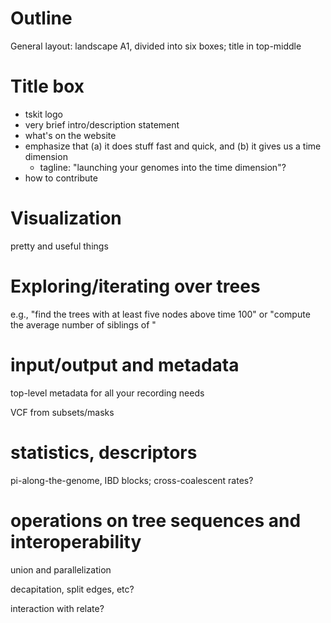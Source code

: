 # Outline

General layout: landscape A1, divided into six boxes; title in top-middle

# Title box

- tskit logo
- very brief intro/description statement
- what's on the website
- emphasize that (a) it does stuff fast and quick, and (b) it gives us a time dimension
    * tagline: "launching your genomes into the time dimension"?
- how to contribute

# Visualization

pretty and useful things

# Exploring/iterating over trees

e.g., "find the trees with at least five nodes above time 100" or "compute the average number of siblings of <something something>"

# input/output and metadata

top-level metadata for all your recording needs

VCF from subsets/masks

# statistics, descriptors

pi-along-the-genome, IBD blocks; cross-coalescent rates?

# operations on tree sequences and interoperability

union and parallelization

decapitation, split edges, etc?

interaction with relate?

